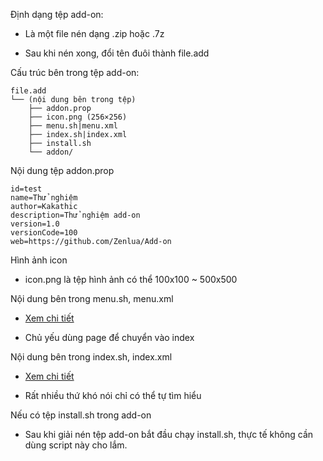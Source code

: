
Định dạng tệp add-on:

- Là một file nén dạng .zip hoặc .7z

- Sau khi nén xong, đổi tên đuôi thành file.add

Cấu trúc bên trong tệp add-on:

```
file.add
└── (nội dung bên trong tệp)
    ├── addon.prop
    ├── icon.png (256×256)
    ├── menu.sh|menu.xml
    ├── index.sh|index.xml
    ├── install.sh
    └── addon/
```

Nội dung tệp addon.prop

```
id=test
name=Thử nghiệm
author=Kakathic
description=Thử nghiệm add-on
version=1.0
versionCode=100
web=https://github.com/Zenlua/Add-on
```

Hình ảnh icon

- icon.png là tệp hình ảnh có thể 100x100 ~ 500x500

Nội dung bên trong menu.sh, menu.xml

- [Xem chi tiết](https://github.com/helloklf/kr-scripts/blob/master/docs/Page.md)

- Chủ yếu dùng page để chuyển vào index

Nội dung bên trong index.sh, index.xml

- [Xem chi tiết](https://github.com/helloklf/kr-scripts)

- Rất nhiều thứ khó nói chỉ có thể tự tìm hiểu

Nếu có tệp install.sh trong add-on

- Sau khi giải nén tệp add-on bắt đầu chạy install.sh, thực tế không cần dùng script này cho lắm.



